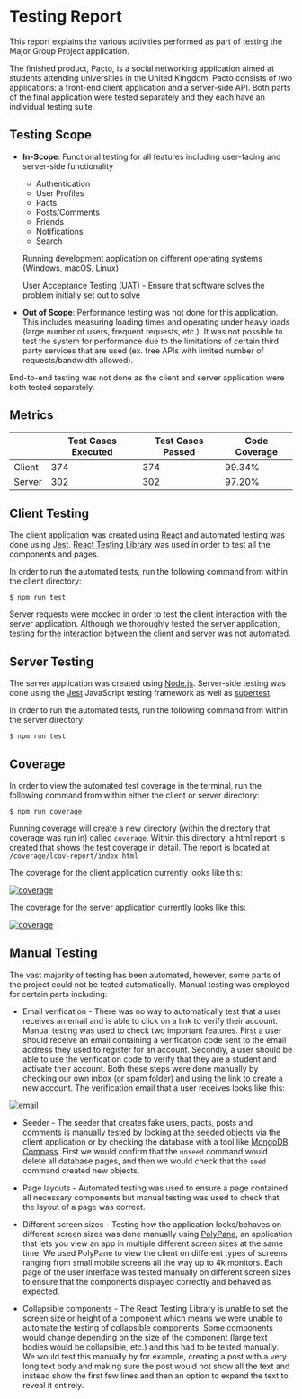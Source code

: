 # Testing Report
This report explains the various activities performed as part of testing the Major Group Project application.

The finished product, Pacto, is a social networking application aimed at students attending universities in the United Kingdom. Pacto consists of two applications: a front-end client application and a server-side API. Both parts of the final application were tested separately and they each have an individual testing suite. 

## Testing Scope
- **In-Scope**: Functional testing for all features including user-facing and server-side functionality
  - Authentication
  - User Profiles
  - Pacts
  - Posts/Comments
  - Friends
  - Notifications
  - Search
  
  Running development application on different operating systems (Windows, macOS, Linux)
  
  User Acceptance Testing (UAT) - Ensure that  software solves the problem initially set out to solve
- **Out of Scope**: Performance testing was not done for this application. This includes measuring loading times and operating under heavy loads (large number of users, frequent requests, etc.). It was not possible to test the system for performance due to the limitations of certain third party services that are used (ex. free APIs with limited number of requests/bandwidth allowed).

End-to-end testing was not done as the client and server application were both tested separately. 

## Metrics
|        | Test Cases Executed | Test Cases Passed | Code Coverage |
|--------|---------------------|-------------------|---------------|
| Client | 374                 | 374               | 99.34%        |
| Server | 302                 | 302               | 97.20%        |

## Client Testing
The client application was created using [React](https://reactjs.org/) and automated testing was done using [Jest](https://testing-library.com/docs/react-testing-library/intro). [React Testing Library](https://testing-library.com/docs/react-testing-library/intro/) was used in order to test all the components and pages. 

In order to run the automated tests, run the following command from within the client directory:
```
$ npm run test
```

Server requests were mocked in order to test the client interaction with the server application. Although we thoroughly tested the server application, testing for the interaction between the client and server was not automated.

## Server Testing
The server application was created using [Node.js](https://nodejs.org/en/). Server-side testing was done using the [Jest](https://testing-library.com/docs/react-testing-library/intro) JavaScript testing framework as well as [supertest](https://www.npmjs.com/package/supertest).

In order to run the automated tests, run the following command from within the server directory:
```
$ npm run test
```

## Coverage
In order to view the automated test coverage in the terminal, run the following command from within either the client or server directory:
```
$ npm run coverage
```
Running coverage will create a new directory (within the directory that coverage was run in) called `coverage`. Within this directory, a html report is created that shows the test coverage in detail. The report is located at `/coverage/lcov-report/index.html`

The coverage for the client application currently looks like this:
<p>
  <a href="coverage" rel="noopener sponsored" target="_blank"><img src="https://i.imgur.com/k2052tP.png" alt="coverage" title="Client Test Coverage" loading="lazy" /></a>
</p>

The coverage for the server application currently looks like this:
<p>
  <a href="coverage" rel="noopener sponsored" target="_blank"><img src="https://i.imgur.com/HcxO7R3.png" alt="coverage" title="Server Test Coverage" loading="lazy" /></a>
</p>

## Manual Testing
The vast majority of testing has been automated, however, some parts of the project could not be tested automatically. Manual testing was employed for certain parts including:

- Email verification - There was no way to automatically test that a user receives an email and is able to click on a link to verify their account. Manual testing was used to check two important features. First a user should receive an email containing a verification code sent to the email address they used to register for an account. Secondly, a user should be able to use the verification code to verify that they are a student and activate their account. Both these steps were done manually by checking our own inbox (or spam folder) and using the link to create a new account. The verification email that a user receives looks like this: 
<p>
  <a href="email" rel="noopener sponsored" target="_blank"><img src="https://i.imgur.com/YfPlrF2.png" alt="email" title="Verification Email" loading="lazy" /></a>
</p>
  
- Seeder - The seeder that creates fake users, pacts, posts and comments is manually tested by looking at the seeded objects via the client application or by checking the database with a tool like [MongoDB Compass](https://www.mongodb.com/products/compass). First we would confirm that the `unseed` command would delete all database pages, and then we would check that the `seed` command created new objects.

- Page layouts - Automated testing was used to ensure a page contained all necessary components but manual testing was used to check that the layout of a page was correct. 

- Different screen sizes - Testing how the application looks/behaves on different screen sizes was done manually using [PolyPane](https://polypane.app/), an application that lets you view an app in multiple different screen sizes at the same time. We used PolyPane to view the client on different types of screens ranging from small mobile screens all the way up to 4k monitors. Each page of the user interface was tested manually on different screen sizes to ensure that the components displayed correctly and behaved as expected.

- Collapsible components - The React Testing Library is unable to set the screen size or height of a component which means we were unable to automate the testing of collapsible components. Some components would change depending on the size of the component (large text bodies would be collapsible, etc.) and this had to be tested manually. We would test this manually by for example, creating a post with a very long text body and making sure the post would not show all the text and instead show the first few lines and then an option to expand the text to reveal it entirely. 

